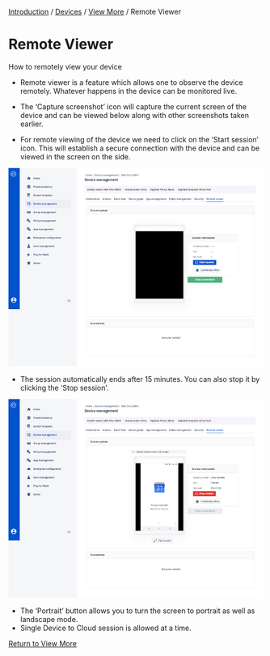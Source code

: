 [Introduction](../../../../console.md) / [Devices](../../index.md) / [View More](../index.md) / Remote Viewer

# Remote Viewer

How to remotely view your device

* Remote viewer is a feature which allows one to observe the device remotely. Whatever happens in the device can be monitored live.
* The ‘Capture screenshot’ icon will capture the current screen of the device and can be viewed below along with other screenshots taken earlier.

* For remote viewing of the device we need to click on the ‘Start session’ icon. This will establish a secure connection with the device and can be viewed in the screen on the side.

![Device Management](../../../../assets/OLD_DASHBOARD/4_DM.png)

* The session automatically ends after 15 minutes. You can also stop it by clicking the ‘Stop session’.

![Device Management](../../../../assets/OLD_DASHBOARD/5_DM.png)

* The ‘Portrait’ button allows you to turn the screen to portrait as well as landscape mode.
* Single Device to Cloud session is allowed at a time.

[Return to View More](../index.md)
